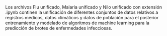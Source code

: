 Los archivos Flu unificado, Malaria unificado y Nilo unificado con extensión .ipynb continen la unificación de diferentes conjuntos de datos relativos a registros médicos, datos climáticos y datos de población para el posterior entrenamiento y modelado de algoritmos de machine learning para la predicción de brotes de enfermedades infecciosas.
